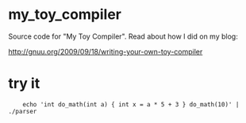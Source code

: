 # my_toy_compiler

Source code for "My Toy Compiler". Read about how I did on my blog:

http://gnuu.org/2009/09/18/writing-your-own-toy-compiler

# try it

		echo 'int do_math(int a) { int x = a * 5 + 3 } do_math(10)' | ./parser
